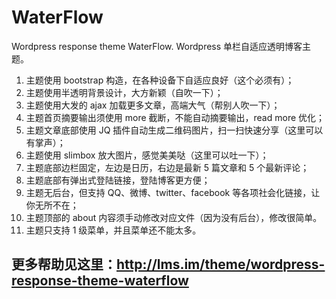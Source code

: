 # WaterFlow
Wordpress response theme WaterFlow.
Wordpress 单栏自适应透明博客主题。

1. 主题使用 bootstrap 构造，在各种设备下自适应良好（这个必须有）；
2. 主题使用半透明背景设计，大方新颖（自吹一下）；
3. 主题使用大发的 ajax 加载更多文章，高端大气（帮别人吹一下）；
4. 主题首页摘要输出须使用 more 截断，不能自动摘要输出，read more 优化；
5. 主题文章底部使用 JQ 插件自动生成二维码图片，扫一扫快速分享（这里可以有掌声）；
6. 主题使用 slimbox 放大图片，感觉美美哒（这里可以吐一下）；
7. 主题底部边栏固定，左边是日历，右边是最新 5 篇文章和 5 个最新评论；
8. 主题底部有弹出式登陆链接，登陆博客更方便；
9. 主题无后台，但支持 QQ、微博、twitter、facebook 等各项社会化链接，让你无所不在；
10. 主题顶部的 about 内容须手动修改对应文件（因为没有后台），修改很简单。
11. 主题只支持 1 级菜单，并且菜单还不能太多。

## 更多帮助见这里：http://lms.im/theme/wordpress-response-theme-waterflow

